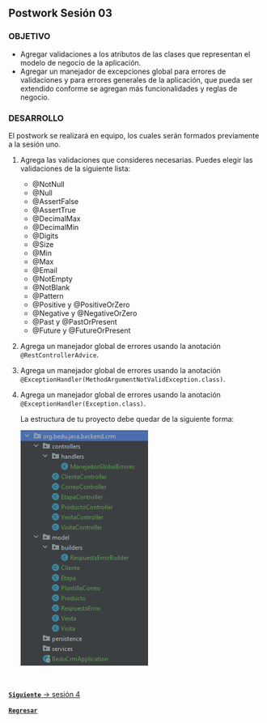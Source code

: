 ## Postwork Sesión 03

### OBJETIVO
- Agregar validaciones a los atributos de las clases que representan el modelo de negocio de la aplicación.
- Agregar un manejador de excepciones global para errores de validaciones y para errores generales de la aplicación, que pueda ser extendido conforme se agregan más funcionalidades y reglas de negocio.

### DESARROLLO

El postwork se realizará en equipo, los cuales serán formados previamente a la sesión uno.

1. Agrega las validaciones que consideres necesarias. Puedes elegir las validaciones de la siguiente lista:

    - @NotNull
    - @Null
    - @AssertFalse
    - @AssertTrue
    - @DecimalMax
    - @DecimalMin
    - @Digits
    - @Size
    - @Min
    - @Max
    - @Email
    - @NotEmpty
    - @NotBlank
    - @Pattern
    - @Positive y @PositiveOrZero
    - @Negative y @NegativeOrZero
    - @Past y @PastOrPresent
    - @Future y @FutureOrPresent

2. Agrega un manejador global de errores usando la anotación `@RestControllerAdvice`.

3. Agrega un manejador global de errores usando la anotación `@ExceptionHandler(MethodArgumentNotValidException.class)`.

3. Agrega un manejador global de errores usando la anotación `@ExceptionHandler(Exception.class)`.

    La estructura de tu proyecto debe quedar de la siguiente forma:

    ![imagen](img/img_01.png)


<br>

[**`Siguiente`** -> sesión 4](../../Sesion-04/)

[**`Regresar`**](../)